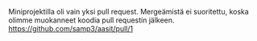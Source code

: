 Miniprojektilla oli vain yksi pull request. Mergeämistä ei suoritettu, koska olimme muokanneet koodia pull requestin jälkeen.
https://github.com/samp3/aasit/pull/1

